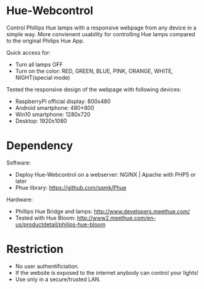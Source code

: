# Hue-Webcontrol
Control Phillips Hue lamps with a responsive webpage from any device in a simple way.
More convienent usability for controlling Hue lamps compared to the original Philips Hue App.

Quick access for:
- Turn all lamps OFF
- Turn on the color: RED, GREEN, BLUE, PINK, ORANGE, WHITE, NIGHT(special mode)

Tested the responsive design of the webpage with following devices:
- RaspberryPi official display: 800x480
- Android smartphone: 480×800
- Win10 smartphone: 1280x720
- Desktop: 1920x1080

# Dependency
Software:
- Deploy Hue-Webcontrol on a webserver: NGINX | Apache with PHP5 or later
- Phue library: https://github.com/sqmk/Phue

Hardware:
- Phillips Hue Bridge and lamps: http://www.developers.meethue.com/
- Tested with Hue Bloom: http://www2.meethue.com/en-us/productdetail/philips-hue-bloom

# Restriction
- No user authentificiation. 
- If the website is exposed to the internet anybody can control your lights!
- Use only in a secure/trusted LAN.
